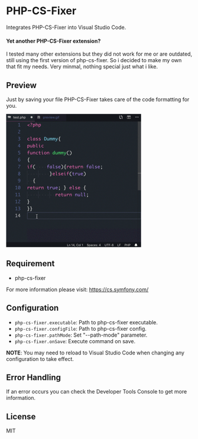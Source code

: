 # PHP-CS-Fixer

Integrates PHP-CS-Fixer into Visual Studio Code.

#### Yet another PHP-CS-Fixer extension?

I tested many other extensions but they did not work for me or are outdated, still using the first version of php-cs-fixer. So i decided to make my own that fit my needs. Very minmal, nothing special just what i like.

## Preview

Just by saving your file PHP-CS-Fixer takes care of the code formatting for you.

![preview](preview.gif)

## Requirement

* php-cs-fixer

For more information please visit: https://cs.symfony.com/

## Configuration

* `php-cs-fixer.executable`: Path to php-cs-fixer executable.
* `php-cs-fixer.configFile`: Path to php-cs-fixer config.
* `php-cs-fixer.pathMode`: Set "--path-mode" parameter.
* `php-cs-fixer.onSave`: Execute command on save.

**NOTE**: You may need to reload to Visual Studio Code when changing any configuration to take effect.

## Error Handling

If an error occurs you can check the Developer Tools Console to get more information.

## License

MIT
